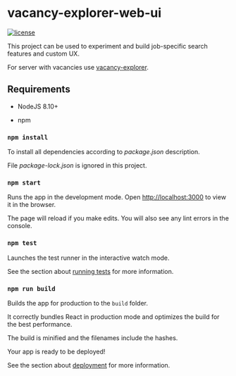 # vacancy-explorer-web-ui
[![license](https://img.shields.io/badge/license-MIT-blue.svg)](LICENSE)

This project can be used to experiment and build job-specific search features and custom UX.

For server with vacancies use [vacancy-explorer](https://github.com/fedor-rusak/vacancy-explorer).

## Requirements

 * NodeJS 8.10+

 * npm

### `npm install`

To install all dependencies according to *package.json* description.

File *package-lock.json* is ignored in this project.

### `npm start`

Runs the app in the development mode. Open [http://localhost:3000](http://localhost:3000) to view it in the browser.

The page will reload if you make edits. You will also see any lint errors in the console.

### `npm test`

Launches the test runner in the interactive watch mode.

See the section about [running tests](https://facebook.github.io/create-react-app/docs/running-tests) for more information.

### `npm run build`

Builds the app for production to the `build` folder.

It correctly bundles React in production mode and optimizes the build for the best performance.

The build is minified and the filenames include the hashes.

Your app is ready to be deployed!

See the section about [deployment](https://facebook.github.io/create-react-app/docs/deployment) for more information.